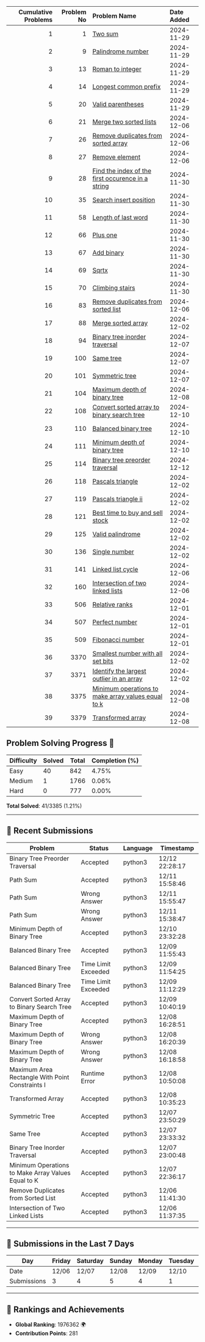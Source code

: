 |   Cumulative Problems | Problem No   | Problem Name          | Date Added  |
|-----------------------:|-------------:|:----------------------|:------------|
| 1 | 1 | [Two sum](https://leetcode.com/problems/two-sum/) | 2024-11-29 |
| 2 | 9 | [Palindrome number](https://leetcode.com/problems/palindrome-number/) | 2024-11-29 |
| 3 | 13 | [Roman to integer](https://leetcode.com/problems/roman-to-integer/) | 2024-11-29 |
| 4 | 14 | [Longest common prefix](https://leetcode.com/problems/longest-common-prefix/) | 2024-11-29 |
| 5 | 20 | [Valid parentheses](https://leetcode.com/problems/valid-parentheses/) | 2024-11-29 |
| 6 | 21 | [Merge two sorted lists](https://leetcode.com/problems/merge-two-sorted-lists/) | 2024-12-06 |
| 7 | 26 | [Remove duplicates from sorted array](https://leetcode.com/problems/remove-duplicates-from-sorted-array/) | 2024-12-06 |
| 8 | 27 | [Remove element](https://leetcode.com/problems/remove-element/) | 2024-12-06 |
| 9 | 28 | [Find the index of the first occurence in a string](https://leetcode.com/problems/find-the-index-of-the-first-occurence-in-a-string/) | 2024-11-30 |
| 10 | 35 | [Search insert position](https://leetcode.com/problems/search-insert-position/) | 2024-11-30 |
| 11 | 58 | [Length of last word](https://leetcode.com/problems/length-of-last-word/) | 2024-11-30 |
| 12 | 66 | [Plus one](https://leetcode.com/problems/plus-one/) | 2024-11-30 |
| 13 | 67 | [Add binary](https://leetcode.com/problems/add-binary/) | 2024-11-30 |
| 14 | 69 | [Sqrtx](https://leetcode.com/problems/sqrtx/) | 2024-11-30 |
| 15 | 70 | [Climbing stairs](https://leetcode.com/problems/climbing-stairs/) | 2024-11-30 |
| 16 | 83 | [Remove duplicates from sorted list](https://leetcode.com/problems/remove-duplicates-from-sorted-list/) | 2024-12-06 |
| 17 | 88 | [Merge sorted array](https://leetcode.com/problems/merge-sorted-array/) | 2024-12-02 |
| 18 | 94 | [Binary tree inorder traversal](https://leetcode.com/problems/binary-tree-inorder-traversal/) | 2024-12-07 |
| 19 | 100 | [Same tree](https://leetcode.com/problems/same-tree/) | 2024-12-07 |
| 20 | 101 | [Symmetric tree](https://leetcode.com/problems/symmetric-tree/) | 2024-12-07 |
| 21 | 104 | [Maximum depth of binary tree](https://leetcode.com/problems/maximum-depth-of-binary-tree/) | 2024-12-08 |
| 22 | 108 | [Convert sorted array to binary search tree](https://leetcode.com/problems/convert-sorted-array-to-binary-search-tree/) | 2024-12-10 |
| 23 | 110 | [Balanced binary tree](https://leetcode.com/problems/balanced-binary-tree/) | 2024-12-10 |
| 24 | 111 | [Minimum depth of binary tree](https://leetcode.com/problems/minimum-depth-of-binary-tree/) | 2024-12-10 |
| 25 | 114 | [Binary tree preorder traversal](https://leetcode.com/problems/binary-tree-preorder-traversal/) | 2024-12-12 |
| 26 | 118 | [Pascals triangle](https://leetcode.com/problems/pascals-triangle/) | 2024-12-02 |
| 27 | 119 | [Pascals triangle ii](https://leetcode.com/problems/pascals-triangle-ii/) | 2024-12-02 |
| 28 | 121 | [Best time to buy and sell stock](https://leetcode.com/problems/best-time-to-buy-and-sell-stock/) | 2024-12-02 |
| 29 | 125 | [Valid palindrome](https://leetcode.com/problems/valid-palindrome/) | 2024-12-02 |
| 30 | 136 | [Single number](https://leetcode.com/problems/single-number/) | 2024-12-02 |
| 31 | 141 | [Linked list cycle](https://leetcode.com/problems/linked-list-cycle/) | 2024-12-06 |
| 32 | 160 | [Intersection of two linked lists](https://leetcode.com/problems/intersection-of-two-linked-lists/) | 2024-12-06 |
| 33 | 506 | [Relative ranks](https://leetcode.com/problems/relative-ranks/) | 2024-12-01 |
| 34 | 507 | [Perfect number](https://leetcode.com/problems/perfect-number/) | 2024-12-01 |
| 35 | 509 | [Fibonacci number](https://leetcode.com/problems/fibonacci-number/) | 2024-12-01 |
| 36 | 3370 | [Smallest number with all set bits](https://leetcode.com/problems/smallest-number-with-all-set-bits/) | 2024-12-02 |
| 37 | 3371 | [Identify the largest outlier in an array](https://leetcode.com/problems/identify-the-largest-outlier-in-an-array/) | 2024-12-02 |
| 38 | 3375 | [Minimum operations to make array values equal to k](https://leetcode.com/problems/minimum-operations-to-make-array-values-equal-to-k/) | 2024-12-08 |
| 39 | 3379 | [Transformed array](https://leetcode.com/problems/transformed-array/) | 2024-12-08 |


<!-- Progress Start -->
## Problem Solving Progress 🚀

| Difficulty | Solved | Total | Completion (%) |
|------------|--------|-------|----------------|
| Easy       | 40     | 842   | 4.75%          |
| Medium     | 1      | 1766  | 0.06%          |
| Hard       | 0      | 777   | 0.00%          |

**Total Solved**: 41/3385 (1.21%)

---

## 📘 Recent Submissions

| Problem                            | Status         | Language  | Timestamp           |
|------------------------------------|----------------|-----------|---------------------|
| Binary Tree Preorder Traversal | Accepted | python3 | 12/12 22:28:17 |
| Path Sum | Accepted | python3 | 12/11 15:58:46 |
| Path Sum | Wrong Answer | python3 | 12/11 15:55:47 |
| Path Sum | Wrong Answer | python3 | 12/11 15:38:47 |
| Minimum Depth of Binary Tree | Accepted | python3 | 12/10 23:32:28 |
| Balanced Binary Tree | Accepted | python3 | 12/09 11:55:43 |
| Balanced Binary Tree | Time Limit Exceeded | python3 | 12/09 11:54:25 |
| Balanced Binary Tree | Time Limit Exceeded | python3 | 12/09 11:12:29 |
| Convert Sorted Array to Binary Search Tree | Accepted | python3 | 12/09 10:40:19 |
| Maximum Depth of Binary Tree | Accepted | python3 | 12/08 16:28:51 |
| Maximum Depth of Binary Tree | Wrong Answer | python3 | 12/08 16:20:39 |
| Maximum Depth of Binary Tree | Wrong Answer | python3 | 12/08 16:18:58 |
| Maximum Area Rectangle With Point Constraints I | Runtime Error | python3 | 12/08 10:50:08 |
| Transformed Array | Accepted | python3 | 12/08 10:35:23 |
| Symmetric Tree | Accepted | python3 | 12/07 23:50:29 |
| Same Tree | Accepted | python3 | 12/07 23:33:32 |
| Binary Tree Inorder Traversal | Accepted | python3 | 12/07 23:00:48 |
| Minimum Operations to Make Array Values Equal to K | Accepted | python3 | 12/07 22:36:17 |
| Remove Duplicates from Sorted List | Accepted | python3 | 12/06 11:41:30 |
| Intersection of Two Linked Lists | Accepted | python3 | 12/06 11:37:35 |

---

## 📅 Submissions in the Last 7 Days

| Day         | Friday | Saturday | Sunday | Monday | Tuesday | Wednesday | Thursday |
|-------------| ------ | -------- | ------ | ------ | ------- | --------- | -------- |
| Date        | 12/06 | 12/07 | 12/08 | 12/09 | 12/10 | 12/11 | 12/12 |
| Submissions | 3 | 4 | 5 | 4 | 1 | 3 | 1 |

---

## 🌟 Rankings and Achievements

- **Global Ranking**: 1976362 🌍
- **Contribution Points**: 281
    <!-- Progress End -->

